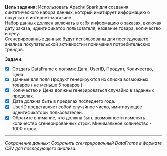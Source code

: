 **Цель задания:** Использовать Apache Spark для создания синтетического набора данных, который имитирует информацию о покупках в интернет-магазине.  
Набор данных должен включать в себя информацию о заказах, включая дату заказа, идентификатор пользователя, название товара, количество и цену.  
Сгенерированные данные будут использованы для последующего анализа покупательской активности и понимания потребительских трендов.  

**Задачи:**
- [x] Создать DataFrame с полями: Дата, UserID, Продукт, Количество, Цена.
- [x] Данные для поля Продукт генерируются из списка возможных товаров ( не меньше 5 товаров )
- [x] Количество и Цена должны генерироваться случайно в заданных пределах.
- [x] Дата должна быть в пределах последнего года.
- [x] UserID представляет собой случайное число, имитирующее идентификаторы пользователей.
- [x] Обратите внимание, что должна быть возможности изменять количество сгенерированных строк. Минимальное количество - 1000 строк.
---
*Сохранение данных: Сохранить сгенерированный DataFrame в формате CSV для последующего анализа.*
